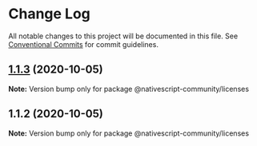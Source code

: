 # Change Log

All notable changes to this project will be documented in this file.
See [Conventional Commits](https://conventionalcommits.org) for commit guidelines.

## [1.1.3](https://github.com/nativescript-community/licenses/compare/v1.1.2...v1.1.3) (2020-10-05)

**Note:** Version bump only for package @nativescript-community/licenses





## 1.1.2 (2020-10-05)

**Note:** Version bump only for package @nativescript-community/licenses
